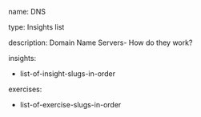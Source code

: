 name: DNS

type: Insights list

description: Domain Name Servers- How do they work?

insights:
  - list-of-insight-slugs-in-order

exercises:
  - list-of-exercise-slugs-in-order
